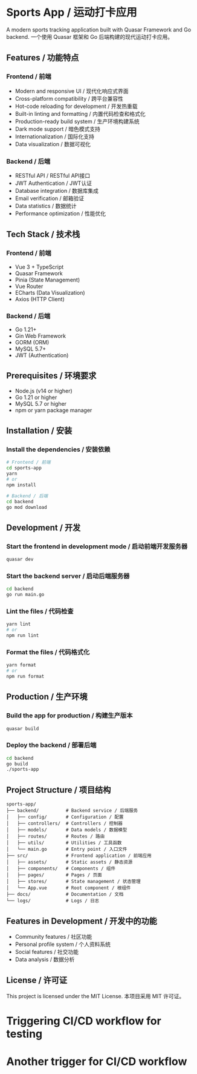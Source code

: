 # Sports App / 运动打卡应用

A modern sports tracking application built with Quasar Framework and Go backend.
一个使用 Quasar 框架和 Go 后端构建的现代运动打卡应用。

## Features / 功能特点

### Frontend / 前端

- Modern and responsive UI / 现代化响应式界面
- Cross-platform compatibility / 跨平台兼容性
- Hot-code reloading for development / 开发热重载
- Built-in linting and formatting / 内置代码检查和格式化
- Production-ready build system / 生产环境构建系统
- Dark mode support / 暗色模式支持
- Internationalization / 国际化支持
- Data visualization / 数据可视化

### Backend / 后端

- RESTful API / RESTful API接口
- JWT Authentication / JWT认证
- Database integration / 数据库集成
- Email verification / 邮箱验证
- Data statistics / 数据统计
- Performance optimization / 性能优化

## Tech Stack / 技术栈

### Frontend / 前端

- Vue 3 + TypeScript
- Quasar Framework
- Pinia (State Management)
- Vue Router
- ECharts (Data Visualization)
- Axios (HTTP Client)

### Backend / 后端

- Go 1.21+
- Gin Web Framework
- GORM (ORM)
- MySQL 5.7+
- JWT (Authentication)

## Prerequisites / 环境要求

- Node.js (v14 or higher)
- Go 1.21 or higher
- MySQL 5.7 or higher
- npm or yarn package manager

## Installation / 安装

### Install the dependencies / 安装依赖

```bash
# Frontend / 前端
cd sports-app
yarn
# or
npm install

# Backend / 后端
cd backend
go mod download
```

## Development / 开发

### Start the frontend in development mode / 启动前端开发服务器

```bash
quasar dev
```

### Start the backend server / 启动后端服务器

```bash
cd backend
go run main.go
```

### Lint the files / 代码检查

```bash
yarn lint
# or
npm run lint
```

### Format the files / 代码格式化

```bash
yarn format
# or
npm run format
```

## Production / 生产环境

### Build the app for production / 构建生产版本

```bash
quasar build
```

### Deploy the backend / 部署后端

```bash
cd backend
go build
./sports-app
```

## Project Structure / 项目结构

```
sports-app/
├── backend/          # Backend service / 后端服务
│   ├── config/       # Configuration / 配置
│   ├── controllers/  # Controllers / 控制器
│   ├── models/       # Data models / 数据模型
│   ├── routes/       # Routes / 路由
│   ├── utils/        # Utilities / 工具函数
│   └── main.go       # Entry point / 入口文件
├── src/              # Frontend application / 前端应用
│   ├── assets/       # Static assets / 静态资源
│   ├── components/   # Components / 组件
│   ├── pages/        # Pages / 页面
│   ├── stores/       # State management / 状态管理
│   └── App.vue       # Root component / 根组件
├── docs/             # Documentation / 文档
└── logs/             # Logs / 日志
```

## Features in Development / 开发中的功能

- Community features / 社区功能
- Personal profile system / 个人资料系统
- Social features / 社交功能
- Data analysis / 数据分析

## License / 许可证

This project is licensed under the MIT License.
本项目采用 MIT 许可证。

# Triggering CI/CD workflow for testing

# Another trigger for CI/CD workflow
